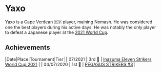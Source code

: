 # Yaxo

Yaxo is a Cape Verdean :cape_verde: player, maining Nomash.
He was considered one the best players during his active days.
He was notably the only player to defeat a Japanese player at the [2021 World Cup](../../tournaments/worldcup21.md).

## Achievements

|Date|Place|Tournament|Tier|
| 07/2021 | 3rd :3rd_place_medal: | [Inazuma Eleven Strikers World Cup 2021](../../tournaments/worldcup21.md) |
| 04/07/2020 | 1st :1st_place_medal: | [PEGASUS STRIKERS #3](../../tournaments/pegasus/pegasus3.md) |

